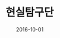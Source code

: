 ---
layout: post
title:  "현실탐구단"
date:   2016-10-01
categories: work
sub-cat: self-initiated
bg-color-1:	333
bg-color-2: eee
img:
    - /img/hstgd/01.jpg
    - /img/hstgd/02-2.jpg
    - /img/hstgd/03.jpg
    - /img/hstgd/04.jpg
    - /img/hstgd/05.jpg
collab: 
    - "글.호키포키, 박하다, 권민서, 신인아, 박루저, 융기, 총총, 지혜, 전소영, 조팝"
    - "책 사진.전소영"
txt:
permalink: /mypageurl/
---